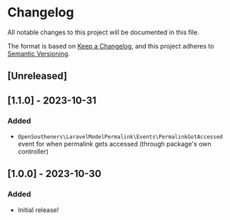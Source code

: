 # Changelog

All notable changes to this project will be documented in this file.

The format is based on [Keep a Changelog](https://keepachangelog.com/en/1.0.0/),
and this project adheres to [Semantic Versioning](https://semver.org/spec/v2.0.0.html).

## [Unreleased]

## [1.1.0] - 2023-10-31

### Added

- `OpenSoutheners\LaravelModelPermalink\Events\PermalinkGotAccessed` event for when permalink gets accessed (through package's own controller)

## [1.0.0] - 2023-10-30

### Added

- Initial release!
